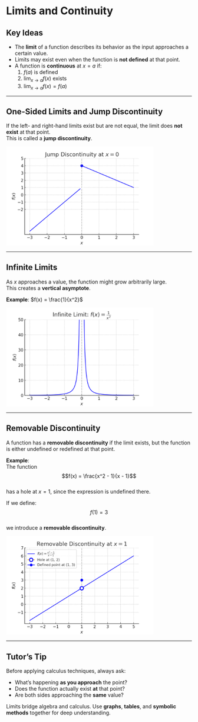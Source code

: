 # Limits and Continuity

## Key Ideas

- The **limit** of a function describes its behavior as the input approaches a certain value.
- Limits may exist even when the function is **not defined** at that point.
- A function is **continuous** at $x = a$ if:
  1. $f(a)$ is defined  
  2. $\lim_{x \to a} f(x)$ exists  
  3. $\lim_{x \to a} f(x) = f(a)$

---

## One-Sided Limits and Jump Discontinuity

If the left- and right-hand limits exist but are not equal, the limit does **not exist** at that point.  
This is called a **jump discontinuity**.

<img src="../images/jump-discontinuity.jpg" alt="Jump Discontinuity" width="400"/>

---

## Infinite Limits

As $x$ approaches a value, the function might grow arbitrarily large.  
This creates a **vertical asymptote**.

**Example**: $f(x) = \frac{1}{x^2}$

<img src="../images/infinite-limit.png" alt="Infinite Limit" width="400"/>

---

## Removable Discontinuity

A function has a **removable discontinuity** if the limit exists, but the function is either undefined or redefined at that point.

**Example**:  
The function  
$$f(x) = \frac{x^2 - 1}{x - 1}$$  
has a hole at $x = 1$, since the expression is undefined there.

If we define:  
$$f(1) = 3$$  
we introduce a **removable discontinuity**.

<img src="../images/removable-discontinuity.png" alt="Removable Discontinuity" width="400"/>

---

## Tutor’s Tip

Before applying calculus techniques, always ask:

- What’s happening **as you approach** the point?
- Does the function actually exist **at** that point?
- Are both sides approaching the **same** value?

Limits bridge algebra and calculus. Use **graphs**, **tables**, and **symbolic methods** together for deep understanding.
